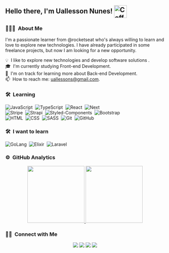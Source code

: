 ## Hello there, I'm Uallesson Nunes! <img alt="Coffe" height="40" width="40" src="https://media.giphy.com/media/L4ZI0w4waQ2vSkMgU9/giphy.gif" align="center"/>

### 👨🏻‍💻 &nbsp;About Me

I'm a passionate learner from @rocketseat who's always willing to learn and love to explore new technologies. I have already participated in some freelance projects, but now I am looking for a new opportunity.

💡 &nbsp;I like to explore new technologies and develop software solutions .\
🎓 &nbsp;I'm currently studying Front-end Development.\
🌱 &nbsp;I'm on track for learning more about Back-end Development.\
📫 &nbsp;How to reach me: uallessons@gmail.com.



### 🛠 &nbsp;Learning

![JavaScript](https://img.shields.io/badge/-JavaScript-05122A?style=flat&logo=javascript)&nbsp;
![TypeScript](https://img.shields.io/badge/-TypeScript-05122A?style=flat&logo=typescript)&nbsp;
![React](https://img.shields.io/badge/-React-05122A?style=flat&logo=react)&nbsp;
![Next](https://img.shields.io/badge/-Next-000000?style=flat&logo=next-dot-js)&nbsp;\
![Stripe](https://img.shields.io/badge/-Stripe-1A2477?style=flat&logo=stripe)&nbsp;
![Strapi](https://img.shields.io/badge/-Strapi-008CDD?style=flat&logo=strapi)&nbsp;
![Styled-Components](https://img.shields.io/badge/-Styled-8E1C04?style=flat&logo=styled-components)&nbsp;
![Bootstrap](https://img.shields.io/badge/-Bootstrap-05122A?style=flat&logo=bootstrap&logoColor=563D7C)\
![HTML](https://img.shields.io/badge/-HTML-05122A?style=flat&logo=HTML5)&nbsp;
![CSS](https://img.shields.io/badge/-CSS-05122A?style=flat&logo=CSS3&logoColor=1572B6)&nbsp;
![SASS](https://img.shields.io/badge/-SASS-DE00A5?style=flat&logo=SASS&logoColor=1572B6)&nbsp;
![Git](https://img.shields.io/badge/-Git-05122A?style=flat&logo=git)&nbsp;
![GitHub](https://img.shields.io/badge/-GitHub-05122A?style=flat&logo=github)&nbsp;

### 🛠 &nbsp;I want to learn

![GoLang](https://img.shields.io/badge/-GoLang-05122A?style=flat&logo=go)&nbsp;
![Elixir](https://img.shields.io/badge/-Elixir-05122A?style=flat&logo=elixir)&nbsp;
![Laravel](https://img.shields.io/badge/-Laravel-05122A?style=flat&logo=laravel)&nbsp;

### ⚙️ &nbsp;GitHub Analytics

<p align="center">
<a href="https://github.com/Uallessonivo">
  <img height="180em" src="https://github-readme-stats-eight-theta.vercel.app/api?username=Uallessonivo&show_icons=true&theme=algolia&include_all_commits=true&count_private=true"/>
  <img height="180em" src="https://github-readme-stats-eight-theta.vercel.app/api/top-langs/?username=Uallessonivo&layout=compact&langs_count=8&theme=algolia"/>
</a>
</p>

### 🤝🏻 &nbsp;Connect with Me

<p align="center">
<a href="https://uallessonivo.github.io/portfolio"><img src="https://img.shields.io/badge/-Portfolio-3423A6?style=flat&logo=Google-Chrome&logoColor=white"/></a>
<a href="https://www.linkedin.com/in/uallesson-nunes-ivo/"><img src="https://img.shields.io/badge/-Uallesson%20Nunes%20Ivo-0077B5?style=flat&logo=Linkedin&logoColor=white"/></a>
<a href="mailto: uallessons@gmail.com"><img src="https://img.shields.io/badge/-uallessons@gmail-D14836?style=flat&logo=Gmail&logoColor=white"/></a>
<a href="https://instagram.com/uallesson_ivo"><img src="https://img.shields.io/badge/-@uallesson_ivo-E4405F?style=flat&logo=Instagram&logoColor=white"/></a>
</p>
